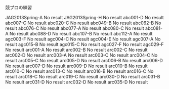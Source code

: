 競プロの練習

JAG2013Spring-A                          No result
JAG2013Spring-H                          No result
abc001-D                                 No result
abc007-C                                 No result
abc020-C                                 No result
abc049-B                                 No result
abc062-B                                 No result
abc076-C                                 No result
abc077-A                                 No result
abc080-C                                 No result
abc081-A                                 No result
abc088-D                                 No result
abc107-B                                 No result
abc112-A                                 No result
agc003-F                                 No result
agc004-C                                 No result
agc004-E                                 No result
agc007-A                                 No result
agc015-B                                 No result
agc015-C                                 No result
agc027-F                                 No result
agc029-F                                 No result
arc001-A                                 No result
arc002-B                                 No result
arc002-C                                 No result
arc002-D                                 No result
arc003-A                                 No result
arc003-C                                 No result
arc004-C                                 No result
arc005-C                                 No result
arc005-D                                 No result
arc006-B                                 No result
arc006-D                                 No result
arc007-D                                 No result
arc009-D                                 No result
arc010-B                                 No result
arc010-C                                 No result
arc013-C                                 No result
arc016-B                                 No result
arc016-C                                 No result
arc018-C                                 No result
arc019-C                                 No result
arc030-D                                 No result
arc031-B                                 No result
arc031-D                                 No result
arc032-D                                 No result
arc035-D                                 No result